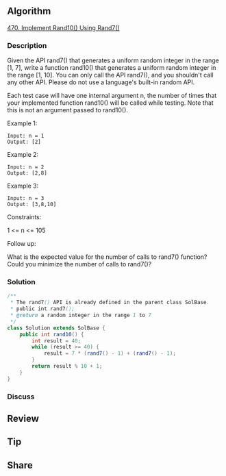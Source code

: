 ## Algorithm

[470. Implement Rand10() Using Rand7()](https://leetcode.com/problems/implement-rand10-using-rand7/)

### Description

Given the API rand7() that generates a uniform random integer in the range [1, 7], write a function rand10() that generates a uniform random integer in the range [1, 10]. You can only call the API rand7(), and you shouldn't call any other API. Please do not use a language's built-in random API.

Each test case will have one internal argument n, the number of times that your implemented function rand10() will be called while testing. Note that this is not an argument passed to rand10().

Example 1:

```
Input: n = 1
Output: [2]
```

Example 2:

```
Input: n = 2
Output: [2,8]
```

Example 3:

```
Input: n = 3
Output: [3,8,10]
```

Constraints:

1 <= n <= 105


Follow up:

What is the expected value for the number of calls to rand7() function?
Could you minimize the number of calls to rand7()?

### Solution

```java
/**
 * The rand7() API is already defined in the parent class SolBase.
 * public int rand7();
 * @return a random integer in the range 1 to 7
 */
class Solution extends SolBase {
    public int rand10() {
        int result = 40;
        while (result >= 40) {
            result = 7 * (rand7() - 1) + (rand7() - 1);
        }
        return result % 10 + 1;
    }
}
```

### Discuss

## Review


## Tip


## Share
